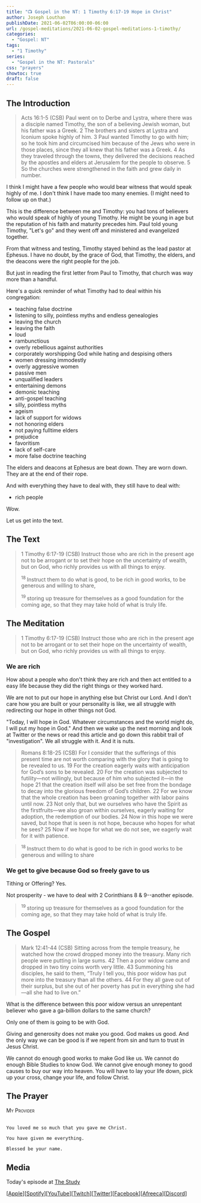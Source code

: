 ```yaml
---
title: "📺 Gospel in the NT: 1 Timothy 6:17-19 Hope in Christ"
author: Joseph Louthan
publishDate: 2021-06-02T06:00:00-06:00
url: /gospel-meditations/2021-06-02-gospel-meditations-1-timothy/
categories:
  - "Gospel: NT"
tags:
  - "1 Timothy"
series:
  - "Gospel in the NT: Pastorals"
css: "prayers"
showtoc: true
draft: false
---
```

## The Introduction

>Acts 16:1-5 (CSB) Paul went on to Derbe and Lystra, where there was a disciple named Timothy, the son of a believing Jewish woman, but his father was a Greek. 2 The brothers and sisters at Lystra and Iconium spoke highly of him. 3 Paul wanted Timothy to go with him; so he took him and circumcised him because of the Jews who were in those places, since they all knew that his father was a Greek. 4 As they traveled through the towns, they delivered the decisions reached by the apostles and elders at Jerusalem for the people to observe. 5 So the churches were strengthened in the faith and grew daily in number.

I think I might have a few people who would bear witness that would speak highly of me. I don't think I have made too many enemies. (I might need to follow up on that.)

This is the difference between me and Timothy: you had tons of believers who would speak of highly of young Timothy. He might be young in age but the reputation of his faith and maturity precedes him. Paul told young Timothy, "Let's go" and they went off and ministered and evangelized together.

From that witness and testing, Timothy stayed behind as the lead pastor at Ephesus. I have no doubt, by the grace of God, that Timothy, the elders, and the deacons were the right people for the job.

But just in reading the first letter from Paul to Timothy, that church was way more than a handful.

Here's a quick reminder of what Timothy had to deal within his congregation:

 - teaching false doctrine
 - listening to silly, pointless myths and endless genealogies
 - leaving the church
 - leaving the faith
 - loud
 - rambunctious
 - overly rebellious against authorities
 - corporately worshipping God while hating and despising others
 - women dressing immodestly
 - overly aggressive women
 - passive men
 - unqualified leaders
 - entertaining demons
 - demonic teaching
 - anti-gospel teaching
 - silly, pointless myths
 - ageism
 - lack of support for widows
 - not honoring elders
 - not paying fulltime elders
 - prejudice
 - favoritism
 - lack of self-care
 - more false doctrine teaching

The elders and deacons at Ephesus are beat down. They are worn down. They are at the end of their rope.

And with everything they have to deal with, they still have to deal with:

 - rich people

Wow.

Let us get into the text.

## The Text

>1 Timothy 6:17-19 (CSB) Instruct those who are rich in the present age not to be arrogant or to set their hope on the uncertainty of wealth, but on God, who richly provides us with all things to enjoy.
>
><sup> 18 </sup>Instruct them to do what is good, to be rich in good works, to be generous and willing to share,
>
><sup> 19 </sup>storing up treasure for themselves as a good foundation for the coming age, so that they may take hold of what is truly life.

## The Meditation

>1 Timothy 6:17-19 (CSB) Instruct those who are rich in the present age not to be arrogant or to set their hope on the uncertainty of wealth, but on God, who richly provides us with all things to enjoy.

### We are rich

How about a people who don't think they are rich and then act entitled to a easy life because they did the right things or they worked hard.

We are not to put our hope in anything else but Christ our Lord. And I don't care how you are built or your personality is like, we all struggle with redirecting our hope in other things not God.

"Today, I will hope in God. Whatever circumstances and the world might do, I will put my hope in God." And then we wake up the next morning and look at Twitter or the news or read this article and go down this rabbit trail of "investigation". We all struggle with it. And it is nuts.

>Romans 8:18-25 (CSB) For I consider that the sufferings of this present time are not worth comparing with the glory that is going to be revealed to us. 19 For the creation eagerly waits with anticipation for God’s sons to be revealed. 20 For the creation was subjected to futility—not willingly, but because of him who subjected it—in the hope 21 that the creation itself will also be set free from the bondage to decay into the glorious freedom of God’s children. 22 For we know that the whole creation has been groaning together with labor pains until now. 23 Not only that, but we ourselves who have the Spirit as the firstfruits—we also groan within ourselves, eagerly waiting for adoption, the redemption of our bodies. 24 Now in this hope we were saved, but hope that is seen is not hope, because who hopes for what he sees? 25 Now if we hope for what we do not see, we eagerly wait for it with patience.

><sup> 18 </sup>Instruct them to do what is good to be rich in good works to be generous and willing to share

### We get to give because God so freely gave to us

Tithing or Offering? Yes.

Not prosperity - we have to deal with 2 Corinthians 8 & 9--another episode.

><sup> 19 </sup>storing up treasure for themselves as a good foundation for the coming age, so that they may take hold of what is truly life.

## The Gospel

>Mark 12:41-44 (CSB) Sitting across from the temple treasury, he watched how the crowd dropped money into the treasury. Many rich people were putting in large sums. 42 Then a poor widow came and dropped in two tiny coins worth very little. 43 Summoning his disciples, he said to them, “Truly I tell you, this poor widow has put more into the treasury than all the others. 44 For they all gave out of their surplus, but she out of her poverty has put in everything she had —all she had to live on.”

What is the difference between this poor widow versus an unrepentant believer who gave a ga-billion dollars to the same church?

Only one of them is going to be with God.

Giving and generosity does not make you good. God makes us good. And the only way we can be good is if we repent from sin and turn to trust in Jesus Christ.

We cannot do enough good works to make God like us. We cannot do enough Bible Studies to know God. We cannot give enough money to good causes to buy our way into heaven. You will have to lay your life down, pick up your cross, change your life, and follow Christ.

## The Prayer

<div style="font-variant: small-caps;">
My Provider
</div>
&nbsp;

```text
You loved me so much that you gave me Christ.

You have given me everything.

Blessed be your name.
```

## Media

Today's episode at [The Study](http://study.theologic.us/podcast/gospel-meditations-1-timothy-617-19-hope-in-christ)

\[[Apple](https://podcasts.apple.com/us/podcast/the-study/id1557102127)\]\[[Spotify](https://open.spotify.com/show/0Xs5qsNvWePyRqcmtOTPkR)\]\[[YouTube](http://youtube.theologic.us)\]\[[Twitch](http://twitch.theologic.us)\]\[[Twitter](https://twitter.com/theologic_us)\]\[[Facebook](https://www.facebook.com/groups/462231051477464)\]\[[Afreeca](https://bj.afreecatv.com/theologicus)\]\[[Discord](http://discord.theologic.us)\]
